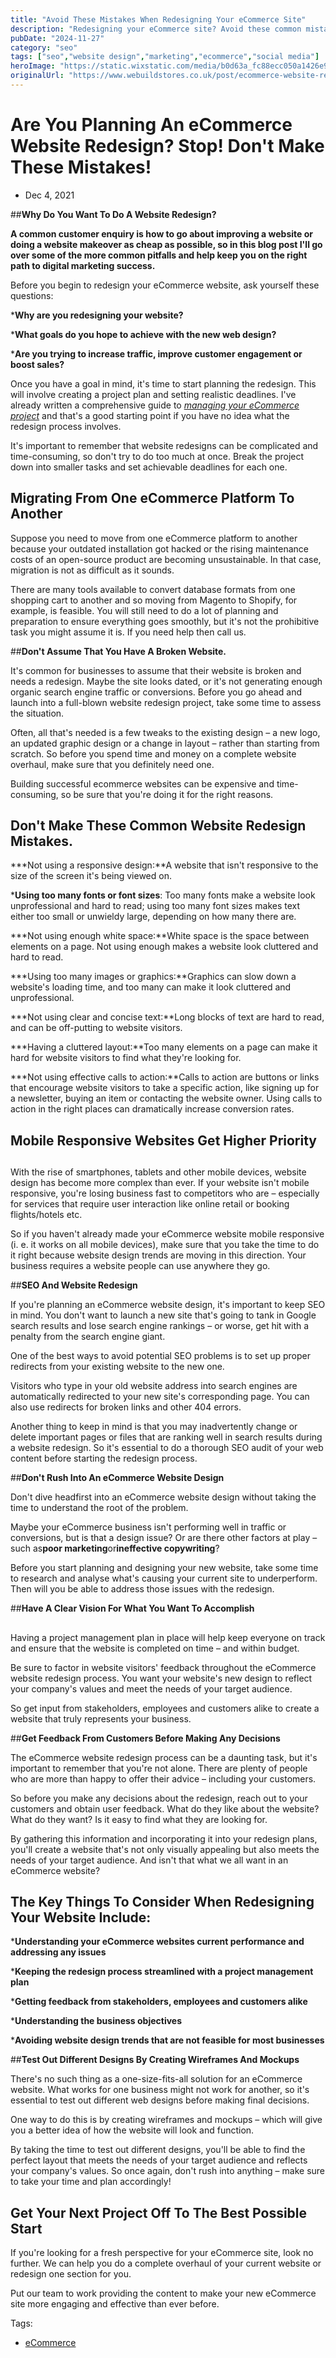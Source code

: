 ```yaml
---
title: "Avoid These Mistakes When Redesigning Your eCommerce Site"
description: "Redesigning your eCommerce site? Avoid these common mistakes that could impact user experience and sales. Learn how to revamp your site effectively."
pubDate: "2024-11-27"
category: "seo"
tags: ["seo","website design","marketing","ecommerce","social media"]
heroImage: "https://static.wixstatic.com/media/b0d63a_fc88ecc050a1426e94b3080b09a8255c~mv2.jpg/v1/fill/w_740,h_420,al_c,q_90,usm_0.66_1.00_0.01,enc_avif,quality_auto/b0d63a_fc88ecc050a1426e94b3080b09a8255c~mv2.jpg"
originalUrl: "https://www.webuildstores.co.uk/post/ecommerce-website-redesign"
---
```


# Are You Planning An eCommerce Website Redesign? Stop! Don't Make These Mistakes!

 * Dec 4, 2021

##**Why Do You Want To Do A Website Redesign?**

**A common customer enquiry is how to go about improving a website or doing a website makeover as cheap as possible, so in this blog post I'll go over some of the more common pitfalls and help keep you on the right path to digital marketing success.**

Before you begin to redesign your eCommerce website, ask yourself these questions:

 ***Why are you redesigning your website?**

 ***What goals do you hope to achieve with the new web design?**

 ***Are you trying to increase traffic, improve customer engagement or boost sales?**

Once you have a goal in mind, it's time to start planning the redesign. This will involve creating a project plan and setting realistic deadlines. I've already written a comprehensive guide to [_managing your eCommerce project_](https://www.webuildstores.co.uk/post/project-management-guide) and that's a good starting point if you have no idea what the redesign process involves.

It's important to remember that website redesigns can be complicated and time-consuming, so don't try to do too much at once. Break the project down into smaller tasks and set achievable deadlines for each one.

## Migrating From One eCommerce Platform To Another

Suppose you need to move from one eCommerce platform to another because your outdated installation got hacked or the rising maintenance costs of an open-source product are becoming unsustainable. In that case, migration is not as difficult as it sounds.

There are many tools available to convert database formats from one shopping cart to another and so moving from Magento to Shopify, for example, is feasible. You will still need to do a lot of planning and preparation to ensure everything goes smoothly, but it's not the prohibitive task you might assume it is. If you need help then call us.

##**Don't Assume That You Have A Broken Website.**

It's common for businesses to assume that their website is broken and needs a redesign. Maybe the site looks dated, or it's not generating enough organic search engine traffic or conversions. Before you go ahead and launch into a full-blown website redesign project, take some time to assess the situation.

Often, all that's needed is a few tweaks to the existing design – a new logo, an updated graphic design or a change in layout – rather than starting from scratch. So before you spend time and money on a complete website overhaul, make sure that you definitely need one.

Building successful ecommerce websites can be expensive and time-consuming, so be sure that you're doing it for the right reasons.

## Don't Make These Common Website Redesign Mistakes.

 ***Not using a responsive design:**A website that isn't responsive to the size of the screen it's being viewed on.

 ***Using too many fonts or font sizes**: Too many fonts make a website look unprofessional and hard to read; using too many font sizes makes text either too small or unwieldy large, depending on how many there are.

 ***Not using enough white space:**White space is the space between elements on a page. Not using enough makes a website look cluttered and hard to read.

 ***Using too many images or graphics:**Graphics can slow down a website's loading time, and too many can make it look cluttered and unprofessional.

 ***Not using clear and concise text:**Long blocks of text are hard to read, and can be off-putting to website visitors.

 ***Having a cluttered layout:**Too many elements on a page can make it hard for website visitors to find what they're looking for.

 ***Not using effective calls to action:**Calls to action are buttons or links that encourage website visitors to take a specific action, like signing up for a newsletter, buying an item or contacting the website owner. Using calls to action in the right places can dramatically increase conversion rates.

##

## Mobile Responsive Websites Get Higher Priority

##

With the rise of smartphones, tablets and other mobile devices, website design has become more complex than ever. If your website isn't mobile responsive, you're losing business fast to competitors who are – especially for services that require user interaction like online retail or booking flights/hotels etc.

So if you haven't already made your eCommerce website mobile responsive (i. e. it works on all mobile devices), make sure that you take the time to do it right because website design trends are moving in this direction. Your business requires a website people can use anywhere they go.

##**SEO And Website Redesign**

If you're planning an eCommerce website design, it's important to keep SEO in mind. You don't want to launch a new site that's going to tank in Google search results and lose search engine rankings – or worse, get hit with a penalty from the search engine giant.

One of the best ways to avoid potential SEO problems is to set up proper redirects from your existing website to the new one.

Visitors who type in your old website address into search engines are automatically redirected to your new site's corresponding page. You can also use redirects for broken links and other 404 errors.

Another thing to keep in mind is that you may inadvertently change or delete important pages or files that are ranking well in search results during a website redesign. So it's essential to do a thorough SEO audit of your web content before starting the redesign process.

##**Don't Rush Into An eCommerce Website Design**

Don't dive headfirst into an eCommerce website design without taking the time to understand the root of the problem.

Maybe your eCommerce business isn't performing well in traffic or conversions, but is that a design issue? Or are there other factors at play – such as**poor marketing**or**ineffective copywriting**?

Before you start planning and designing your new website, take some time to research and analyse what's causing your current site to underperform. Then will you be able to address those issues with the redesign.

##**Have A Clear Vision For What You Want To Accomplish**

##

Having a project management plan in place will help keep everyone on track and ensure that the website is completed on time – and within budget.

Be sure to factor in website visitors' feedback throughout the eCommerce website redesign process. You want your website's new design to reflect your company's values and meet the needs of your target audience.

So get input from stakeholders, employees and customers alike to create a website that truly represents your business.

##**Get Feedback From Customers Before Making Any Decisions**

The eCommerce website redesign process can be a daunting task, but it's important to remember that you're not alone. There are plenty of people who are more than happy to offer their advice – including your customers.

So before you make any decisions about the redesign, reach out to your customers and obtain user feedback. What do they like about the website? What do they want? Is it easy to find what they are looking for.

By gathering this information and incorporating it into your redesign plans, you'll create a website that's not only visually appealing but also meets the needs of your target audience. And isn't that what we all want in an eCommerce website?

## The Key Things To Consider When Redesigning Your Website Include:

 ***Understanding your eCommerce websites current performance and addressing any issues**

 ***Keeping the redesign process streamlined with a project management plan**

 ***Getting feedback from stakeholders, employees and customers alike**

 ***Understanding the business objectives**

 ***Avoiding website design trends that are not feasible for most businesses**

##**Test Out Different Designs By Creating Wireframes And Mockups**

There's no such thing as a one-size-fits-all solution for an eCommerce website. What works for one business might not work for another, so it's essential to test out different web designs before making final decisions.

One way to do this is by creating wireframes and mockups – which will give you a better idea of how the website will look and function.

By taking the time to test out different designs, you'll be able to find the perfect layout that meets the needs of your target audience and reflects your company's values. So once again, don't rush into anything – make sure to take your time and plan accordingly!

## Get Your Next Project Off To The Best Possible Start

If you're looking for a fresh perspective for your eCommerce site, look no further. We can help you do a complete overhaul of your current website or redesign one section for you.

Put our team to work providing the content to make your new eCommerce site more engaging and effective than ever before.

Tags:

 * [eCommerce](https://www.webuildstores.co.uk/blog/tags/ecommerce)
